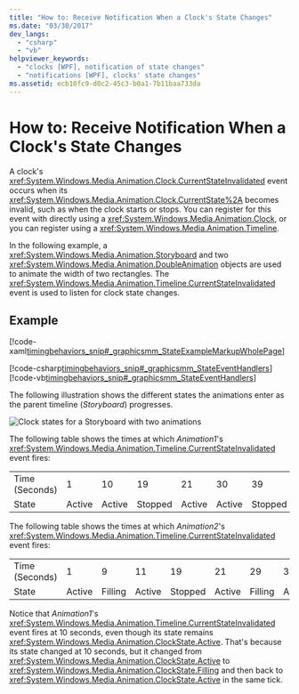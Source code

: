 ```yaml
---
title: "How to: Receive Notification When a Clock's State Changes"
ms.date: "03/30/2017"
dev_langs: 
  - "csharp"
  - "vb"
helpviewer_keywords: 
  - "clocks [WPF], notification of state changes"
  - "notifications [WPF], clocks' state changes"
ms.assetid: ecb10fc9-d0c2-45c3-b0a1-7b11baa733da
---
```

# How to: Receive Notification When a Clock's State Changes
A clock's <xref:System.Windows.Media.Animation.Clock.CurrentStateInvalidated> event occurs when its <xref:System.Windows.Media.Animation.Clock.CurrentState%2A> becomes invalid, such as when the clock starts or stops. You can register for this event with directly using a <xref:System.Windows.Media.Animation.Clock>, or you can register using a <xref:System.Windows.Media.Animation.Timeline>.  
  
 In the following example, a <xref:System.Windows.Media.Animation.Storyboard> and two <xref:System.Windows.Media.Animation.DoubleAnimation> objects are used to animate the width of two rectangles. The <xref:System.Windows.Media.Animation.Timeline.CurrentStateInvalidated> event is used to listen for clock state changes.  
  
## Example  
 [!code-xaml[timingbehaviors_snip#_graphicsmm_StateExampleMarkupWholePage](../../../../samples/snippets/csharp/VS_Snippets_Wpf/timingbehaviors_snip/CSharp/StateExample.xaml#_graphicsmm_stateexamplemarkupwholepage)]  
  
 [!code-csharp[timingbehaviors_snip#_graphicsmm_StateEventHandlers](../../../../samples/snippets/csharp/VS_Snippets_Wpf/timingbehaviors_snip/CSharp/StateExample.xaml.cs#_graphicsmm_stateeventhandlers)]
 [!code-vb[timingbehaviors_snip#_graphicsmm_StateEventHandlers](../../../../samples/snippets/visualbasic/VS_Snippets_Wpf/timingbehaviors_snip/visualbasic/stateexample.xaml.vb#_graphicsmm_stateeventhandlers)]  
  
 The following illustration shows the different states the animations enter as the parent timeline (*Storyboard*) progresses.  
  
 ![Clock states for a Storyboard with two animations](../../../../docs/framework/wpf/graphics-multimedia/media/graphicsmm-3timelines.png "graphicsmm_3timelines")  
  
 The following table shows the times at which *Animation1*'s <xref:System.Windows.Media.Animation.Timeline.CurrentStateInvalidated> event fires:  
  
||||||||  
|-|-|-|-|-|-|-|  
|Time (Seconds)|1|10|19|21|30|39|  
|State|Active|Active|Stopped|Active|Active|Stopped|  
  
 The following table shows the times at which *Animation2*'s <xref:System.Windows.Media.Animation.Timeline.CurrentStateInvalidated> event fires:  
  
||||||||||  
|-|-|-|-|-|-|-|-|-|  
|Time (Seconds)|1|9|11|19|21|29|31|39|  
|State|Active|Filling|Active|Stopped|Active|Filling|Active|Stopped|  
  
 Notice that *Animation1*'s  <xref:System.Windows.Media.Animation.Timeline.CurrentStateInvalidated> event fires at 10 seconds, even though its state remains <xref:System.Windows.Media.Animation.ClockState.Active>. That's because its state changed at 10 seconds, but it changed from <xref:System.Windows.Media.Animation.ClockState.Active> to <xref:System.Windows.Media.Animation.ClockState.Filling> and then back to <xref:System.Windows.Media.Animation.ClockState.Active> in the same tick.

